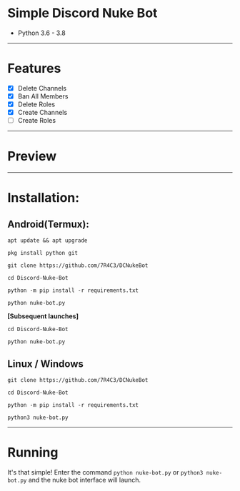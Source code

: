 # Simple Discord Nuke Bot
* Python 3.6 - 3.8
***
# Features
 - [x] Delete Channels
 - [x] Ban All Members
 - [x] Delete Roles
 - [x] Create Channels
 - [ ] Create Roles

***
# Preview
<link rel='icon' href='Media/Screenshot_2022-03-10_14-14-19.png' type='image/x-icon' />

***
# Installation:
## Android(Termux):
```console
apt update && apt upgrade

pkg install python git

git clone https://github.com/7R4C3/DCNukeBot

cd Discord-Nuke-Bot

python -m pip install -r requirements.txt

python nuke-bot.py
```
**[Subsequent launches]**
```console
cd Discord-Nuke-Bot

python nuke-bot.py
```
## Linux / Windows
```console
git clone https://github.com/7R4C3/DCNukeBot

cd Discord-Nuke-Bot

python -m pip install -r requirements.txt

python3 nuke-bot.py
```

***
# Running
It's that simple! Enter the command `python nuke-bot.py` or `python3 nuke-bot.py` and the nuke bot interface will launch.
